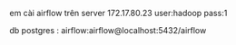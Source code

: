 em cài airflow trên server 172.17.80.23 user:hadoop pass:1

db postgres : airflow:airflow@localhost:5432/airflow
